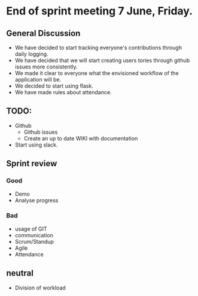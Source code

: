 # End of sprint meeting 7 June, Friday.

## General Discussion
- We have decided to start tracking everyone's contributions through daily logging.
- We have decided that we will start creating users tories through github issues more consistently. 
- We made it clear to everyone what the envisioned workflow of the application will be.
- We decided to start using flask.
- We have made rules about attendance.

## TODO:
- Github 
    - Github issues
    - Create an up to date WIKI with documentation
- Start using slack.

## Sprint review

### Good
 - Demo
 - Analyse progress
 

### Bad
- usage of GIT
- communication
- Scrum/Standup
- Agile
- Attendance

## neutral
 - Division of workload